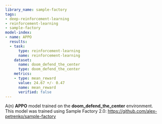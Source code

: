 ```yaml
---
library_name: sample-factory
tags:
- deep-reinforcement-learning
- reinforcement-learning
- sample-factory
model-index:
- name: APPO
  results:
  - task:
      type: reinforcement-learning
      name: reinforcement-learning
    dataset:
      name: doom_defend_the_center
      type: doom_defend_the_center
    metrics:
    - type: mean_reward
      value: 24.67 +/- 0.47
      name: mean_reward
      verified: false
---
```


A(n) **APPO** model trained on the **doom_defend_the_center** environment.
This model was trained using Sample Factory 2.0: https://github.com/alex-petrenko/sample-factory
    